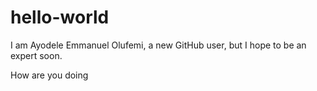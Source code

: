 # hello-world

I am Ayodele Emmanuel Olufemi, a new GitHub user, but I hope to be an expert soon.

How are you doing
